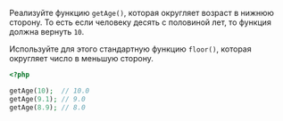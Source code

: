 
Реализуйте функцию `getAge()`, которая округляет возраст в нижнюю сторону. То есть если человеку десять с половиной лет, то функция должна вернуть `10`.

Используйте для этого стандартную функцию `floor()`, которая округляет число в меньшую сторону.

```php
<?php

getAge(10);  // 10.0
getAge(9.1); // 9.0
getAge(8.9); // 8.0
```

